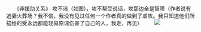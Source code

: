 　　《非援助关系》 攻不洁（如图），攻不帮受说话，攻那边全是智障（作者说有追妻火葬场？我不信，我没有见过任何一个作者真的做到了虐攻。我只知道他们所描绘的受永远都能轻易原谅伤害了自己的人，我走，再见）
　　![](https://cdn.jsdelivr.net/gh/lk4523241/My/Pictures/Screenshot_20200115-125310.jpg)